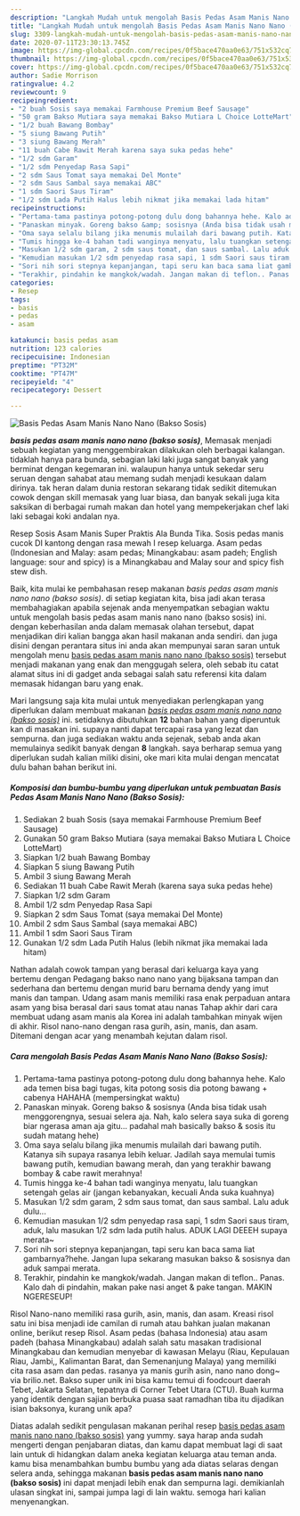 ```yaml
---
description: "Langkah Mudah untuk mengolah Basis Pedas Asam Manis Nano Nano (Bakso Sosis) Lezat"
title: "Langkah Mudah untuk mengolah Basis Pedas Asam Manis Nano Nano (Bakso Sosis) Lezat"
slug: 3309-langkah-mudah-untuk-mengolah-basis-pedas-asam-manis-nano-nano-bakso-sosis-lezat
date: 2020-07-11T23:30:13.745Z
image: https://img-global.cpcdn.com/recipes/0f5bace470aa0e63/751x532cq70/basis-pedas-asam-manis-nano-nano-bakso-sosis-foto-resep-utama.jpg
thumbnail: https://img-global.cpcdn.com/recipes/0f5bace470aa0e63/751x532cq70/basis-pedas-asam-manis-nano-nano-bakso-sosis-foto-resep-utama.jpg
cover: https://img-global.cpcdn.com/recipes/0f5bace470aa0e63/751x532cq70/basis-pedas-asam-manis-nano-nano-bakso-sosis-foto-resep-utama.jpg
author: Sadie Morrison
ratingvalue: 4.2
reviewcount: 9
recipeingredient:
- "2 buah Sosis saya memakai Farmhouse Premium Beef Sausage"
- "50 gram Bakso Mutiara saya memakai Bakso Mutiara L Choice LotteMart"
- "1/2 buah Bawang Bombay"
- "5 siung Bawang Putih"
- "3 siung Bawang Merah"
- "11 buah Cabe Rawit Merah karena saya suka pedas hehe"
- "1/2 sdm Garam"
- "1/2 sdm Penyedap Rasa Sapi"
- "2 sdm Saus Tomat saya memakai Del Monte"
- "2 sdm Saus Sambal saya memakai ABC"
- "1 sdm Saori Saus Tiram"
- "1/2 sdm Lada Putih Halus lebih nikmat jika memakai lada hitam"
recipeinstructions:
- "Pertama-tama pastinya potong-potong dulu dong bahannya hehe. Kalo ada temen bisa bagi tugas, kita potong sosis dia potong bawang + cabenya HAHAHA (mempersingkat waktu)"
- "Panaskan minyak. Goreng bakso &amp; sosisnya (Anda bisa tidak usah menggorengnya, sesuai selera aja. Nah, kalo selera saya suka di goreng biar ngerasa aman aja gitu... padahal mah basically bakso &amp; sosis itu sudah matang hehe)"
- "Oma saya selalu bilang jika menumis mulailah dari bawang putih. Katanya sih supaya rasanya lebih keluar. Jadilah saya memulai tumis bawang putih, kemudian bawang merah, dan yang terakhir bawang bombay &amp; cabe rawit merahnya!"
- "Tumis hingga ke-4 bahan tadi wanginya menyatu, lalu tuangkan setengah gelas air (jangan kebanyakan, kecuali Anda suka kuahnya)"
- "Masukan 1/2 sdm garam, 2 sdm saus tomat, dan saus sambal. Lalu aduk dulu..."
- "Kemudian masukan 1/2 sdm penyedap rasa sapi, 1 sdm Saori saus tiram, aduk, lalu masukan 1/2 sdm lada putih halus. ADUK LAGI DEEEH supaya merata~"
- "Sori nih sori stepnya kepanjangan, tapi seru kan baca sama liat gambarnya?hehe. Jangan lupa sekarang masukan bakso &amp; sosisnya dan aduk sampai merata."
- "Terakhir, pindahin ke mangkok/wadah. Jangan makan di teflon.. Panas. Kalo dah di pindahin, makan pake nasi anget &amp; pake tangan. MAKIN NGERESEUP!"
categories:
- Resep
tags:
- basis
- pedas
- asam

katakunci: basis pedas asam 
nutrition: 123 calories
recipecuisine: Indonesian
preptime: "PT32M"
cooktime: "PT47M"
recipeyield: "4"
recipecategory: Dessert

---
```



![Basis Pedas Asam Manis Nano Nano (Bakso Sosis)](https://img-global.cpcdn.com/recipes/0f5bace470aa0e63/751x532cq70/basis-pedas-asam-manis-nano-nano-bakso-sosis-foto-resep-utama.jpg)

<b><i>basis pedas asam manis nano nano (bakso sosis)</i></b>, Memasak menjadi sebuah kegiatan yang menggembirakan dilakukan oleh berbagai kalangan. tidaklah hanya para bunda, sebagian laki laki juga sangat banyak yang berminat dengan kegemaran ini. walaupun hanya untuk sekedar seru seruan dengan sahabat atau memang sudah menjadi kesukaan dalam dirinya. tak heran dalam dunia restoran sekarang tidak sedikit ditemukan cowok dengan skill memasak yang luar biasa, dan banyak sekali juga kita saksikan di berbagai rumah makan dan hotel yang mempekerjakan chef laki laki sebagai koki andalan nya.

Resep Sosis Asam Manis Super Praktis Ala Bunda Tika. Sosis pedas manis cucok DI kantong dengan rasa mewah I resep keluarga. Asam pedas (Indonesian and Malay: asam pedas; Minangkabau: asam padeh; English language: sour and spicy) is a Minangkabau and Malay sour and spicy fish stew dish.

Baik, kita mulai ke pembahasan resep makanan <i>basis pedas asam manis nano nano (bakso sosis)</i>. di setiap kegiatan kita, bisa jadi akan terasa membahagiakan apabila sejenak anda menyempatkan sebagian waktu untuk mengolah basis pedas asam manis nano nano (bakso sosis) ini. dengan keberhasilan anda dalam memasak olahan tersebut, dapat menjadikan diri kalian bangga akan hasil makanan anda sendiri. dan juga disini dengan perantara situs ini anda akan mempunyai saran saran untuk mengolah menu <u>basis pedas asam manis nano nano (bakso sosis)</u> tersebut menjadi makanan yang enak dan menggugah selera, oleh sebab itu catat alamat situs ini di gadget anda sebagai salah satu referensi kita dalam memasak hidangan baru yang enak.


Mari langsung saja kita mulai untuk menyediakan perlengkapan yang diperlukan dalam membuat makanan <u><i>basis pedas asam manis nano nano (bakso sosis)</i></u> ini. setidaknya dibutuhkan <b>12</b> bahan bahan yang diperuntuk kan di masakan ini. supaya nanti dapat tercapai rasa yang lezat dan sempurna. dan juga sediakan waktu anda sejenak, sebab anda akan memulainya sedikit banyak dengan <b>8</b> langkah. saya berharap semua yang diperlukan sudah kalian miliki disini, oke mari kita mulai dengan mencatat dulu bahan bahan berikut ini.

<!--inarticleads1-->

##### Komposisi dan bumbu-bumbu yang diperlukan untuk pembuatan Basis Pedas Asam Manis Nano Nano (Bakso Sosis):

1. Sediakan 2 buah Sosis (saya memakai Farmhouse Premium Beef Sausage)
1. Gunakan 50 gram Bakso Mutiara (saya memakai Bakso Mutiara L Choice LotteMart)
1. Siapkan 1/2 buah Bawang Bombay
1. Siapkan 5 siung Bawang Putih
1. Ambil 3 siung Bawang Merah
1. Sediakan 11 buah Cabe Rawit Merah (karena saya suka pedas hehe)
1. Siapkan 1/2 sdm Garam
1. Ambil 1/2 sdm Penyedap Rasa Sapi
1. Siapkan 2 sdm Saus Tomat (saya memakai Del Monte)
1. Ambil 2 sdm Saus Sambal (saya memakai ABC)
1. Ambil 1 sdm Saori Saus Tiram
1. Gunakan 1/2 sdm Lada Putih Halus (lebih nikmat jika memakai lada hitam)


Nathan adalah cowok tampan yang berasal dari keluarga kaya yang bertemu dengan Pedagang bakso nano nano yang bijaksana tampan dan sederhana dan bertemu dengan murid baru bernama dendy yang imut manis dan tampan. Udang asam manis memiliki rasa enak perpaduan antara asam yang bisa berasal dari saus tomat atau nanas Tahap akhir dari cara membuat udang asam manis ala Korea ini adalah tambahkan minyak wijen di akhir. Risol nano-nano dengan rasa gurih, asin, manis, dan asam. Ditemani dengan acar yang menambah kejutan dalam risol. 

<!--inarticleads2-->

##### Cara mengolah Basis Pedas Asam Manis Nano Nano (Bakso Sosis):

1. Pertama-tama pastinya potong-potong dulu dong bahannya hehe. Kalo ada temen bisa bagi tugas, kita potong sosis dia potong bawang + cabenya HAHAHA (mempersingkat waktu)
1. Panaskan minyak. Goreng bakso &amp; sosisnya (Anda bisa tidak usah menggorengnya, sesuai selera aja. Nah, kalo selera saya suka di goreng biar ngerasa aman aja gitu... padahal mah basically bakso &amp; sosis itu sudah matang hehe)
1. Oma saya selalu bilang jika menumis mulailah dari bawang putih. Katanya sih supaya rasanya lebih keluar. Jadilah saya memulai tumis bawang putih, kemudian bawang merah, dan yang terakhir bawang bombay &amp; cabe rawit merahnya!
1. Tumis hingga ke-4 bahan tadi wanginya menyatu, lalu tuangkan setengah gelas air (jangan kebanyakan, kecuali Anda suka kuahnya)
1. Masukan 1/2 sdm garam, 2 sdm saus tomat, dan saus sambal. Lalu aduk dulu...
1. Kemudian masukan 1/2 sdm penyedap rasa sapi, 1 sdm Saori saus tiram, aduk, lalu masukan 1/2 sdm lada putih halus. ADUK LAGI DEEEH supaya merata~
1. Sori nih sori stepnya kepanjangan, tapi seru kan baca sama liat gambarnya?hehe. Jangan lupa sekarang masukan bakso &amp; sosisnya dan aduk sampai merata.
1. Terakhir, pindahin ke mangkok/wadah. Jangan makan di teflon.. Panas. Kalo dah di pindahin, makan pake nasi anget &amp; pake tangan. MAKIN NGERESEUP!


Risol Nano-nano memiliki rasa gurih, asin, manis, dan asam. Kreasi risol satu ini bisa menjadi ide camilan di rumah atau bahkan jualan makanan online, berikut resep Risol. Asam pedas (bahasa Indonesia) atau asam padeh (bahasa Minangkabau) adalah salah satu masakan tradisional Minangkabau dan kemudian menyebar di kawasan Melayu (Riau, Kepulauan Riau, Jambi,, Kalimantan Barat, dan Semenanjung Malaya) yang memiliki cita rasa asam dan pedas. rasanya ya manis gurih asin, nano nano dong~ via brilio.net. Bakso super unik ini bisa kamu temui di foodcourt daerah Tebet, Jakarta Selatan, tepatnya di Corner Tebet Utara (CTU). Buah kurma yang identik dengan sajian berbuka puasa saat ramadhan tiba itu dijadikan isian baksonya, kurang unik apa? 

Diatas adalah sedikit pengulasan makanan perihal resep <u>basis pedas asam manis nano nano (bakso sosis)</u> yang yummy. saya harap anda sudah mengerti dengan penjabaran diatas, dan kamu dapat membuat lagi di saat lain untuk di hidangkan dalam aneka kegiatan keluarga atau teman anda. kamu bisa menambahkan bumbu bumbu yang ada diatas selaras dengan selera anda, sehingga makanan <b>basis pedas asam manis nano nano (bakso sosis)</b> ini dapat menjadi lebih enak dan sempurna lagi. demikianlah ulasan singkat ini, sampai jumpa lagi di lain waktu. semoga hari kalian menyenangkan.
